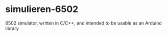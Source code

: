 # simulieren-6502
6502 simulator, written in C/C++, and intended to be usable as an Arduino library
